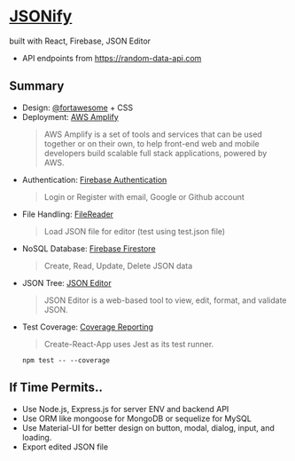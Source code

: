 # [JSONify](https://main.d3qhb7r1xj3quf.amplifyapp.com/)

built with React, Firebase, JSON Editor
 - API endpoints from https://random-data-api.com

## Summary

- Design: [@fortawesome](https://www.npmjs.com/package/@fortawesome/fontawesome-free) + CSS
- Deployment: [AWS Amplify](https://aws.amazon.com/amplify)
  > AWS Amplify is a set of tools and services that can be used together or on their own, 
  to help front-end web and mobile developers build scalable full stack applications, powered by AWS.
- Authentication: [Firebase Authentication](https://firebase.google.com/docs/auth)
  > Login or Register with email, Google or Github account
- File Handling: [FileReader](https://developer.mozilla.org/en/docs/Web/API/FileReader)
  > Load JSON file for editor (test using test.json file)
- NoSQL Database: [Firebase Firestore](https://firebase.google.com/docs/firestore)
  > Create, Read, Update, Delete JSON data
- JSON Tree: [JSON Editor](https://github.com/josdejong/jsoneditor)
  > JSON Editor is a web-based tool to view, edit, format, and validate JSON.
- Test Coverage: [Coverage Reporting](https://create-react-app.dev/docs/running-tests/#coverage-reporting)
  > Create-React-App uses Jest as its test runner.
  ```
  npm test -- --coverage
  ```

## If Time Permits..

- Use Node.js, Express.js for server ENV and backend API
- Use ORM like mongoose for MongoDB or sequelize for MySQL
- Use Material-UI for better design on button, modal, dialog, input, and loading.
- Export edited JSON file